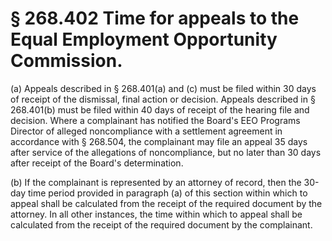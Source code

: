 # § 268.402   Time for appeals to the Equal Employment Opportunity Commission.

(a) Appeals described in § 268.401(a) and (c) must be filed within 30 days of receipt of the dismissal, final action or decision. Appeals described in § 268.401(b) must be filed within 40 days of receipt of the hearing file and decision. Where a complainant has notified the Board's EEO Programs Director of alleged noncompliance with a settlement agreement in accordance with § 268.504, the complainant may file an appeal 35 days after service of the allegations of noncompliance, but no later than 30 days after receipt of the Board's determination. 


(b) If the complainant is represented by an attorney of record, then the 30-day time period provided in paragraph (a) of this section within which to appeal shall be calculated from the receipt of the required document by the attorney. In all other instances, the time within which to appeal shall be calculated from the receipt of the required document by the complainant. 




